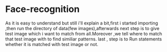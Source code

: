 # Face-recognition
As it is easy to understand but still i'll explain a bit,first i started importing ,then run the directory of data(few images),afterwards next step is to give test image which i want to match from all.Moreover ,we tell where to match that test image with to find similiar patterns. last , step is to Run statements whether it is matched with test image or not.
